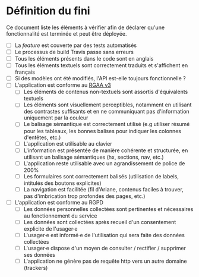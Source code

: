 # Définition du fini

Ce document liste les éléments à vérifier afin de déclarer qu'une
fonctionnalité est terminée et peut être déployée.

 - [ ] La *feature* est couverte par des tests automatisés
 - [ ] Le processus de build Travis passe sans erreurs
 - [ ] Tous les éléments présents dans le code sont en anglais
 - [ ] Tous les éléments textuels sont correctement traduits et s'affichent en
   français
 - [ ] Si des modèles ont été modifiés, l'API est-elle toujours fonctionnelle ?
 - [ ] L'application est conforme au [RGAA
   v3](https://references.modernisation.gouv.fr/rgaa-accessibilite/introduction-RGAA.html)
   - [ ] Les éléments de contenus non-textuels sont assortis d'équivalents
     textuels
   - [ ] Les éléments sont visuellement perceptibles, notamment en utilisant des
     contrastes suffisants et en ne communiquant pas d'information uniquement
     par la couleur
   - [ ] Le balisage sémantique est correctement utilisé (e.g utiliser résumé
     pour les tableaux, les bonnes balises pour indiquer les colonnes d'entêtes,
     etc.)
   - [ ] L'application est utilisable au clavier
   - [ ] L'information est présentée de manière cohérente et structurée, en
     utilisant un balisage sémantiques (hx, sections, nav, etc.)
   - [ ] L'application reste utilisable avec un agrandissement de police de 200%
   - [ ] Les formulaires sont correctement balisés (utilisation de labels,
     intitulés des boutons explicites)
   - [ ] La navigation est facilitée (fil d'Ariane, contenus faciles à trouver,
     pas d'imbrication trop profondes des pages, etc.)
 - [ ] L'application est conforme au RGPD
   - [ ] Les données personnelles collectées sont pertinentes et nécessaires au
     fonctionnement du service
   - [ ] Les données sont collectées après recueil d'un consentement explicite
     de l'usager·e
   - [ ] L'usager·e est informé·e de l'utilisation qui sera faite des données
     collectées
   - [ ] L'usager·e dispose d'un moyen de consulter / rectifier / supprimer ses
     données
   - [ ] L'application ne génère pas de requête http vers un autre domaine
     (trackers)
